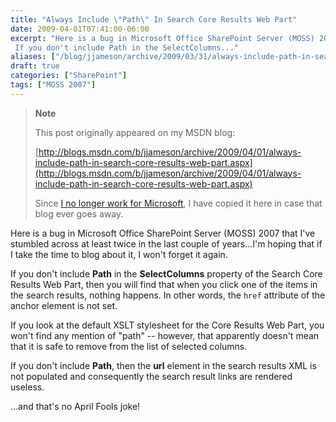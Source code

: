 ```yaml
---
title: "Always Include \"Path\" In Search Core Results Web Part"
date: 2009-04-01T07:41:00-06:00
excerpt: "Here is a bug in Microsoft Office SharePoint Server (MOSS) 2007 that I've stumbled across at least twice in the last couple of years...I'm hoping that if I take the time to blog about it, I won't forget it again. 
 If you don't include Path in the SelectColumns..."
aliases: ["/blog/jjameson/archive/2009/03/31/always-include-path-in-search-core-results-web-part.aspx", "/blog/jjameson/archive/2009/04/01/always-include-path-in-search-core-results-web-part.aspx"]
draft: true
categories: ["SharePoint"]
tags: ["MOSS 2007"]
---
```


> **Note**
>
> This post originally appeared on my MSDN blog:
>
> [http://blogs.msdn.com/b/jjameson/archive/2009/04/01/always-include-path-in-search-core-results-web-part.aspx](http://blogs.msdn.com/b/jjameson/archive/2009/04/01/always-include-path-in-search-core-results-web-part.aspx)
>
> Since
> [I no longer work for Microsoft](/blog/jjameson/2011/09/02/last-day-with-microsoft),
> I have copied it here in case that blog ever goes away.

Here is a bug in Microsoft Office SharePoint Server (MOSS) 2007 that I've
stumbled across at least twice in the last couple of years...I'm hoping that if
I take the time to blog about it, I won't forget it again.

If you don't include **Path** in the **SelectColumns** property of the Search
Core Results Web Part, then you will find that when you click one of the items
in the search results, nothing happens. In other words, the `href` attribute of
the anchor element is not set.

If you look at the default XSLT stylesheet for the Core Results Web Part, you
won't find any mention of "path" -- however, that apparently doesn't mean that
it is safe to remove from the list of selected columns.

If you don't include **Path**, then the **url** element in the search results
XML is not populated and consequently the search result links are rendered
useless.

...and that's no April Fools joke!

